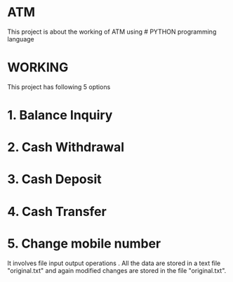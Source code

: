 # ATM 
This project is about the working of ATM using # PYTHON programming language

# WORKING
This project has following 5 options
  # 1. Balance Inquiry
  # 2. Cash Withdrawal
  # 3. Cash Deposit
  # 4. Cash Transfer
  # 5. Change mobile number
It involves file input output operations . All the data are stored in a text file "original.txt"
and again modified changes are stored in the file "original.txt".

